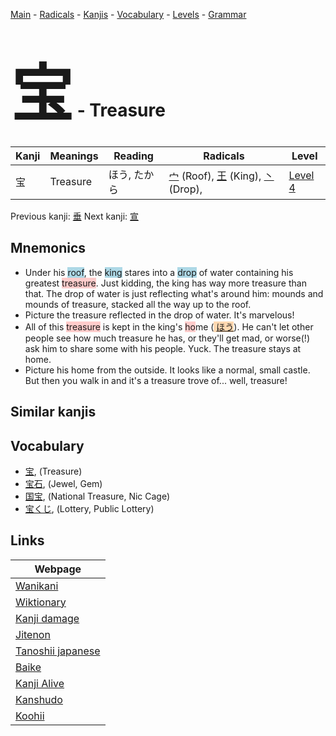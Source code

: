 <style> bigfont {font-size: 100px}</style>
[Main](../README.md) -
[Radicals](../radicals.md) -
[Kanjis](../kanjis.md) -
[Vocabulary](../vocabulary.md) -
[Levels](../levels.md) -
[Grammar](../grammar.md)
# <bigfont> 宝</bigfont> - Treasure 

| Kanji | Meanings | Reading | Radicals | Level |
| --- | --- | --- | --- | --- |
| 宝 | Treasure | ほう, たから | [宀](../radicals/宀.md) (Roof), [王](../radicals/王.md) (King), [丶](../radicals/丶.md) (Drop),  | [Level 4](../levels/wk_level4.md) |

Previous kanji: [垂](垂.md) Next kanji: [宣](宣.md) 

## Mnemonics
 * Under his <span style="background-color:#ADD8E6"> roof</span>, the <span style="background-color:#ADD8E6"> king</span> stares into a <span style="background-color:#ADD8E6"> drop</span> of water containing his greatest <span style="background-color:#ffcccb"> treasure</span>. Just kidding, the king has way more treasure than that. The drop of water is just reflecting what's around him: mounds and mounds of treasure, stacked all the way up to the roof.
* Picture the treasure reflected in the drop of water. It's marvelous!
* All of this <span style="background-color:#ffcccb"> treasure</span> is kept in the king's <span style="background-color:#ffcccb"> ho</span>me (<span style="background-color:#fed8b1"> [ほう](https://jisho.org/search/ほう)</span>). He can't let other people see how much treasure he has, or they'll get mad, or worse(!) ask him to share some with his people. Yuck. The treasure stays at home.
* Picture his home from the outside. It looks like a normal, small castle. But then you walk in and it's a treasure trove of... well, treasure!


## Similar kanjis
 


## Vocabulary
 * [宝](../vocabulary/宝.md), (Treasure)
* [宝石](../vocabulary/宝.md), (Jewel, Gem)
* [国宝](../vocabulary/宝.md), (National Treasure, Nic Cage)
* [宝くじ](../vocabulary/宝.md), (Lottery, Public Lottery)



## Links 

| Webpage |
| --- |
| [Wanikani          ](https://www.wanikani.com/kanji/宝) |
| [Wiktionary        ](https://en.wiktionary.org/wiki/宝) |
| [Kanji damage      ](http://www.kanjidamage.com/kanji/search?utf8=✓&q=宝) |
| [Jitenon           ](https://jitenon.com/kanji/宝) |
| [Tanoshii japanese ](https://www.tanoshiijapanese.com/dictionary/kanji.cfm?k=宝) |
| [Baike             ](https://baike.baidu.com/item/宝) |
| [Kanji Alive       ](https://app.kanjialive.com/宝) |
| [Kanshudo          ](https://www.kanshudo.com/searchmn?q=宝) |
| [Koohii            ](https://kanji.koohii.com/study/kanji/宝) |
